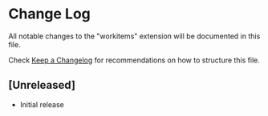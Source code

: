 # Change Log

All notable changes to the "workitems" extension will be documented in this file.

Check [Keep a Changelog](http://keepachangelog.com/) for recommendations on how to structure this file.

## [Unreleased]

- Initial release